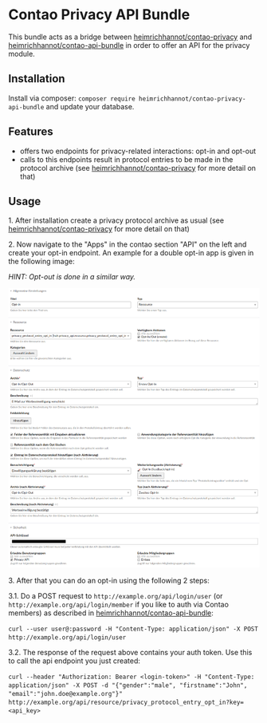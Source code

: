 # Contao Privacy API Bundle

This bundle acts as a bridge between [heimrichhannot/contao-privacy](https://github.com/heimrichhannot/contao-privacy) and [heimrichhannot/contao-api-bundle](https://github.com/heimrichhannot/contao-api-bundle) in order to offer an API for the privacy module.

## Installation

Install via composer: `composer require heimrichhannot/contao-privacy-api-bundle` and update your database.

## Features

- offers two endpoints for privacy-related interactions: opt-in and opt-out
- calls to this endpoints result in protocol entries to be made in the protocol archive (see [heimrichhannot/contao-privacy](https://github.com/heimrichhannot/contao-privacy) for more detail on that)

## Usage

1\. After installation create a privacy protocol archive as usual (see [heimrichhannot/contao-privacy](https://github.com/heimrichhannot/contao-privacy) for more detail on that)

2\. Now navigate to the "Apps" in the contao section "API" on the left and create your opt-in endpoint. An example for a double opt-in app is given in the following image:

_HINT: Opt-out is done in a similar way._

![alt preview](docs/opt-in-app.png)

3\. After that you can do an opt-in using the following 2 steps:

3\.1\. Do a POST request to `http://example.org/api/login/user` (or `http://example.org/api/login/member` if you like to auth via Contao members) as described in [heimrichhannot/contao-api-bundle](https://github.com/heimrichhannot/contao-api-bundle):

`curl --user user@:password -H "Content-Type: application/json" -X POST http://example.org/api/login/user`

3\.2\. The response of the request above contains your auth token. Use this to call the api endpoint you just created:

`curl --header "Authorization: Bearer <login-token>" -H "Content-Type: application/json" -X POST -d "{"gender":"male", "firstname":"John", "email":"john.doe@example.org"}" http://example.org/api/resource/privacy_protocol_entry_opt_in?key=<api_key>`